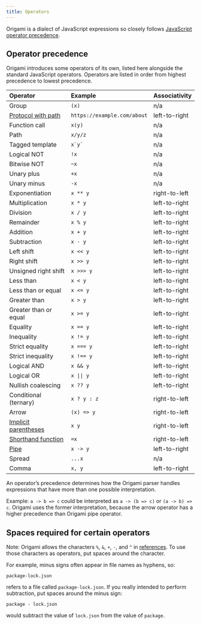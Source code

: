 ```yaml
---
title: Operators
---
```


Origami is a dialect of JavaScript expressions so closely follows [JavaScript operator precedence](https://developer.mozilla.org/en-US/docs/Web/JavaScript/Reference/Operators/Operator_precedence).

## Operator precedence

Origami introduces some operators of its own, listed here alongside the standard JavaScript operators. Operators are listed in order from highest precedence to lowest precedence.

| Operator                                                    | Example                       | Associativity |
| :---------------------------------------------------------- | :---------------------------- | :------------ |
| Group                                                       | `(x)`                         | n/a           |
| [Protocol with path](syntax.html#namespaces)                | `https://example.com/about`   | left-to-right |
| Function call                                               | `x(y)`                        | n/a           |
| Path                                                        | `x/y/z`                       | n/a           |
| Tagged template                                             | `` x`y` ``                    | n/a           |
| Logical NOT                                                 | `!x`                          | n/a           |
| Bitwise NOT                                                 | `~x`                          | n/a           |
| Unary plus                                                  | `+x`                          | n/a           |
| Unary minus                                                 | `-x`                          | n/a           |
| Exponentiation                                              | `x ** y`                      | right-to-left |
| Multiplication                                              | `x * y`                       | left-to-right |
| Division                                                    | `x / y`                       | left-to-right |
| Remainder                                                   | `x % y`                       | left-to-right |
| Addition                                                    | `x + y`                       | left-to-right |
| Subtraction                                                 | `x - y`                       | left-to-right |
| Left shift                                                  | `x << y`                      | left-to-right |
| Right shift                                                 | `x >> y`                      | left-to-right |
| Unsigned right shift                                        | `x >>> y`                     | left-to-right |
| Less than                                                   | `x < y`                       | left-to-right |
| Less than or equal                                          | `x <= y`                      | left-to-right |
| Greater than                                                | `x > y`                       | left-to-right |
| Greater than or equal                                       | `x >= y`                      | left-to-right |
| Equality                                                    | `x == y`                      | left-to-right |
| Inequality                                                  | `x != y`                      | left-to-right |
| Strict equality                                             | `x === y`                     | left-to-right |
| Strict inequality                                           | `x !== y`                     | left-to-right |
| Logical AND                                                 | `x && y`                      | left-to-right |
| Logical OR                                                  | <code>x &#124;&#124; y</code> | left-to-right |
| Nullish coalescing                                          | `x ?? y`                      | left-to-right |
| Conditional (ternary)                                       | `x ? y : z`                   | right-to-left |
| Arrow                                                       | `(x) => y`                    | right-to-left |
| [Implicit parentheses](syntax.html#function-calls)          | `x y`                         | right-to-left |
| [Shorthand function](syntax.html#lambdas-unnamed-functions) | `=x`                          | right-to-left |
| [Pipe](syntax.html#pipe-operator)                           | `x -> y`                      | left-to-right |
| Spread                                                      | `...x`                        | n/a           |
| Comma                                                       | `x, y`                        | left-to-right |

An operator’s precedence determines how the Origami parser handles expressions that have more than one possible interpretation.

Example: `a -> b => c` could be interpreted as `a -> (b => c)` or `(a -> b) => c`. Origami uses the former interpretation, because the arrow operator has a higher precedence than Origami pipe operator.

## Spaces required for certain operators

Note: Origami allows the characters `%`, `&`, `+`, `-`, and `^` in [references](syntax.html#references). To use those characters as operators, put spaces around the character.

For example, minus signs often appear in file names as hyphens, so:

```
package-lock.json
```

refers to a file called `package-lock.json`. If you really intended to perform subtraction, put spaces around the minus sign:

```
package - lock.json
```

would subtract the value of `lock.json` from the value of `package`.
